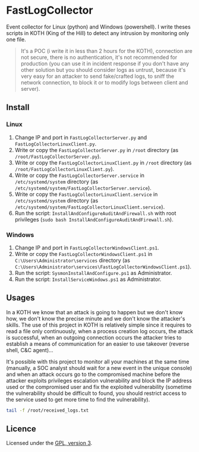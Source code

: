 # FastLogCollector

Event collector for Linux (python) and Windows (powershell). I write theses scripts in KOTH (King of the Hill) to detect any intrusion by monitoring only one file.

> It's a POC (i write it in less than 2 hours for the KOTH), connection are not secure, there is no authentication, it's not recommended for production (you can use it in incident response if you don't have any other solution but you should consider logs as untrust, because it's very easy for an attacker to send fake/crafted logs, to sniff the network connection, to block it or to modify logs between client and server).

## Install

### Linux

1. Change IP and port in `FastLogCollectorServer.py` and `FastLogCollectorLinuxClient.py`.
2. Write or copy the `FastLogCollectorServer.py` in `/root` directory (as `/root/FastLogCollectorServer.py`).
3. Write or copy the `FastLogCollectorLinuxClient.py` in `/root` directory (as `/root/FastLogCollectorLinuxClient.py`).
4. Write or copy the `FastLogCollectorServer.service` in `/etc/systemd/system` directory (as `/etc/systemd/system/FastLogCollectorServer.service`).
5. Write or copy the `FastLogCollectorLinuxClient.service` in `/etc/systemd/system` directory (as `/etc/systemd/system/FastLogCollectorLinuxClient.service`).
6. Run the script: `InstallAndConfigureAuditAndFirewall.sh` with root privileges (`sudo bash InstallAndConfigureAuditAndFirewall.sh`).

### Windows

1. Change IP and port in `FastLogCollectorWindowsClient.ps1`.
2. Write or copy the `FastLogCollectorWindowsClient.ps1` in `C:\Users\Administrator\services` directory (as `C:\Users\Administrator\services\FastLogCollectorWindowsClient.ps1`).
3. Run the script: `SysmonInstallAndConfigure.ps1` as Administrator.
4. Run the script: `InstallServiceWindows.ps1` as Administrator.

## Usages

In a KOTH we know that an attack is going to happen but we don't know how, we don't know the precise minute and we don't know the attacker's skills. The use of this project in KOTH is relatively simple since it requires to read a file only continuously, when a process creation log occurs, the attack is successful, when an outgoing connection occurs the attacker tries to establish a means of communication for an easier to use takeover (reverse shell, C&C agent)...

It's possible with this project to monitor all your machines at the same time (manually, a SOC analyst should wait for a new event in the unique console) and when an attack occurs go to the compromised machine before the attacker exploits privileges escalation vulnerability and block the IP address used or the compromised user and fix the exploited vulnerability (sometime the vulnerability should be difficult to found, you should restrict access to the service used to get more time to find the vulnerability).

```bash
tail -f /root/received_logs.txt
```

## Licence

Licensed under the [GPL, version 3](https://www.gnu.org/licenses/).
